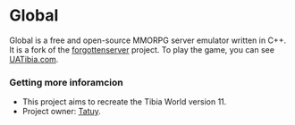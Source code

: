Global
========

Global is a free and open-source MMORPG server emulator written in C++. It is a fork of the [forgottenserver](https://github.com/otland/forgottenserver) project. To play the game, you can see [UATibia.com](http://www.uatibia.com).

### Getting more inforamcion

* This project aims to recreate the Tibia World version 11.
* Project owner: [Tatuy](mailto:rafael.zuniga.castro@gmail.com).

